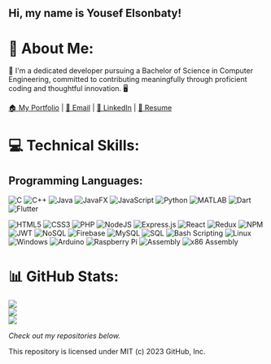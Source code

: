 ## Hi, my name is Yousef Elsonbaty!

# 👤 About Me:
💼 I'm a dedicated developer pursuing a Bachelor of Science in Computer Engineering, committed to contributing meaningfully through proficient coding and thoughtful innovation. 🖥️

[🏠 My Portfolio](https://yousefelsonbaty.github.io/yousefelsonbaty/) | [📧 Email](mailto:yousefelsonbaty@gmail.com) | [🔗 LinkedIn](https://www.linkedin.com/in/yousefelsonbaty/) | [📄 Resume](https://github.com/emansarahafi/emansarahafi/raw/383cda6b0cdd349aa3e608df2d53b8e847045fff/CV_2023-11-10_Eman_Afi.pdf)

# 💻 Technical Skills:

## Programming Languages:
![C](https://img.shields.io/badge/c-%2300599C.svg?style=for-the-badge&logo=c&logoColor=white) 
![C++](https://img.shields.io/badge/c++-%2300599C.svg?style=for-the-badge&logo=c%2B%2B&logoColor=white) 
![Java](https://img.shields.io/badge/java-%23ED8B00.svg?style=for-the-badge&logo=java&logoColor=white) 
![JavaFX](https://img.shields.io/badge/JavaFX-%23ED8B00.svg?style=for-the-badge&logo=java&logoColor=white) 
![JavaScript](https://img.shields.io/badge/javascript-%23323330.svg?style=for-the-badge&logo=javascript&logoColor=%23F7DF1E) 
![Python](https://img.shields.io/badge/python-%2314354C.svg?style=for-the-badge&logo=python&logoColor=white) 
![MATLAB](https://img.shields.io/badge/matlab-%230076A8.svg?style=for-the-badge&logo=mathworks&logoColor=white)
![Dart](https://img.shields.io/badge/Dart-%230175C2.svg?style=for-the-badge&logo=dart&logoColor=white)
![Flutter](https://img.shields.io/badge/Flutter-%2302569B.svg?style=for-the-badge&logo=flutter&logoColor=white)


![HTML5](https://img.shields.io/badge/html5-%23E34F26.svg?style=for-the-badge&logo=html5&logoColor=white) 
![CSS3](https://img.shields.io/badge/css3-%231572B6.svg?style=for-the-badge&logo=css3&logoColor=white) 
![PHP](https://img.shields.io/badge/php-%23777BB4.svg?style=for-the-badge&logo=php&logoColor=white)
![NodeJS](https://img.shields.io/badge/node.js-6DA55F?style=for-the-badge&logo=node.js&logoColor=white) 
![Express.js](https://img.shields.io/badge/express.js-%23404d59.svg?style=for-the-badge&logo=express&logoColor=%2361DAFB) 
![React](https://img.shields.io/badge/react-%2320232a.svg?style=for-the-badge&logo=react&logoColor=%2361DAFB) 
![Redux](https://img.shields.io/badge/redux-%23593d88.svg?style=for-the-badge&logo=redux&logoColor=white) 
![NPM](https://img.shields.io/badge/NPM-%23000000.svg?style=for-the-badge&logo=npm&logoColor=white) 
![JWT](https://img.shields.io/badge/JWT-black?style=for-the-badge&logo=JSON%20web%20tokens) 
![NoSQL](https://img.shields.io/badge/NoSQL-003545?style=for-the-badge&logo=firebase&logoColor=white) 
![Firebase](https://img.shields.io/badge/firebase-%23039BE5.svg?style=for-the-badge&logo=firebase) 
![MySQL](https://img.shields.io/badge/mysql-%2300f.svg?style=for-the-badge&logo=mysql&logoColor=white) 
![SQL](https://img.shields.io/badge/SQL-%2307405e.svg?style=for-the-badge&logo=sqlite&logoColor=white) 
![Bash Scripting](https://img.shields.io/badge/Bash-121011?style=for-the-badge&logo=gnu-bash&logoColor=white) 
![Linux](https://img.shields.io/badge/linux-%231572B6.svg?style=for-the-badge&logo=linux&logoColor=white) 
![Windows](https://img.shields.io/badge/Windows-%230078D6.svg?style=for-the-badge&logo=windows&logoColor=white)
![Arduino](https://img.shields.io/badge/Arduino-%2300979D.svg?style=for-the-badge&logo=arduino&logoColor=white) 
![Raspberry Pi](https://img.shields.io/badge/Raspberry%20Pi-%23C51A4A.svg?style=for-the-badge&logo=raspberry%20pi&logoColor=white) 
![Assembly](https://img.shields.io/badge/Assembly-%23202F3D.svg?style=for-the-badge)
![x86 Assembly](https://img.shields.io/badge/x86%20Assembly-%231F7A89.svg?style=for-the-badge)

# 📊 GitHub Stats:
![](https://github-readme-stats.vercel.app/api?username=yousefelsonbaty&hide_border=false&include_all_commits=true&count_private=true)<br/>
![](https://github-readme-streak-stats.herokuapp.com/?user=yousefelsonbaty&hide_border=false)<br/>
![](https://github-readme-stats.vercel.app/api/top-langs/?username=yousefelsonbaty&hide_border=false&include_all_commits=true&count_private=true&layout=compact)


*Check out my repositories below.*


This repository is licensed under MIT (c) 2023 GitHub, Inc.
